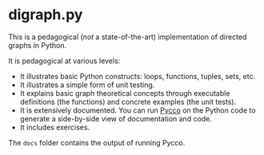 # digraph.py

This is a pedagogical (*not* a state-of-the-art) implementation of directed graphs in Python.

It is pedagogical at various levels:

- It illustrates basic Python constructs: loops, functions, tuples, sets, etc.
- It illustrates a simple form of unit testing.
- It explains basic graph theoretical concepts through executable definitions (the functions) and concrete examples (the unit tests).
- It is extensively documented. You can run [Pycco](http://fitzgen.github.io/pycco/) on the Python code to generate a side-by-side view of documentation and code. 
- It includes exercises.

The `docs` folder contains the output of running Pycco. 
